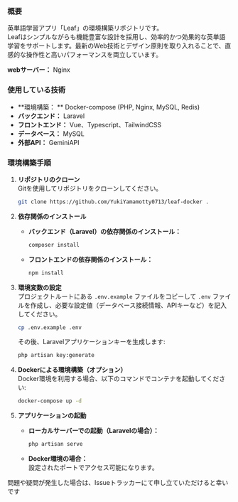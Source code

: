 ### 概要
英単語学習アプリ「Leaf」の環境構築リポジトリです。  
Leafはシンプルながらも機能豊富な設計を採用し、効率的かつ効果的な英単語学習をサポートします。最新のWeb技術とデザイン原則を取り入れることで、直感的な操作性と高いパフォーマンスを両立しています。

**webサーバー：** Nginx

### 使用している技術
- **環境構築： ** Docker-compose (PHP, Nginx, MySQL, Redis)
- **バックエンド：** Laravel  
- **フロントエンド：** Vue、Typescript、TailwindCSS  
- **データベース：** MySQL  
- **外部API：** GeminiAPI

### 環境構築手順
1. **リポジトリのクローン**  
   Gitを使用してリポジトリをクローンしてください。  
   ```bash
   git clone https://github.com/YukiYamamotty0713/leaf-docker .
   ```

2. **依存関係のインストール**  
   - **バックエンド（Laravel）の依存関係のインストール：**  
     ```bash
     composer install
     ```  
   - **フロントエンドの依存関係のインストール：**  
     ```bash
     npm install
     ```

3. **環境変数の設定**  
   プロジェクトルートにある `.env.example` ファイルをコピーして `.env` ファイルを作成し、必要な設定値（データベース接続情報、APIキーなど）を記入してください。  
   ```bash
   cp .env.example .env
   ```  
   その後、Laravelアプリケーションキーを生成します:  
   ```bash
   php artisan key:generate
   ```

4. **Dockerによる環境構築（オプション）**  
   Docker環境を利用する場合、以下のコマンドでコンテナを起動してください:  
   ```bash
   docker-compose up -d
   ```

5. **アプリケーションの起動**  
   - **ローカルサーバーでの起動（Laravelの場合）：**  
     ```bash
     php artisan serve
     ```  
   - **Docker環境の場合：**  
     設定されたポートでアクセス可能になります。



問題や疑問が発生した場合は、Issueトラッカーにて申し立ていただけると幸いです
